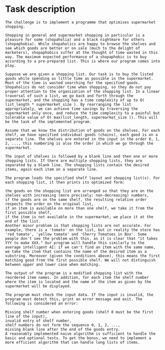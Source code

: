 # Task description
    The challenge is to implement a programme that optimises supermarket shopping.

    Shopping in general and supermarket shopping in particular is a pleasure for some (shopaholia) and a black nightmare for others (shopaphobia). While shopaholics are happy to browse the shelves and see which goods are better or on sale (much to the delight of marketers), shopaphobics suffer at the thought of time wasted in this way. The maximum expected performance of a shopaphobic is to buy according to a pre-prepared list. This is where our program comes into play.

    Suppose we are given a shopping list. Our task is to buy the listed goods while spending as little time as possible in the supermarket. Most of the time is wasted searching for the specified goods. Shopaholics do not consider time when shopping, so they do not pay proper attention to the organization of the shopping list. In a linear traversal of such a list, we go back and forth through the supermarket, and the shopping has a time complexity of up to O( list_length * supermarket_size ). By rearranging the list appropriately, we can achieve time savings by traversing the supermarket only once, and reduce the time complexity to a painful but tolerable value of O( max(list_length, supermarket_size )). This will be the task of the implemented program.

    Assume that we know the distribution of goods on the shelves. For each shelf, we have specified individual goods (chains), each good is on a separate line. The shelves are entered in the input in the order 0, 1, 2, ..., this numbering is also the order in which we go through the supermarket.

    The input of shelves is followed by a blank line and then one or more shopping lists. If there are multiple shopping lists, they are separated by a blank line. The shopping lists contain the desired items, again each item on a separate line.

    The program loads the specified shelf layout and shopping list(s). For each shopping list, it then prints its optimized form:

    the goods on the shopping list are arranged so that they are on the shelves with increasing (more precisely: non-decreasing) numbers,
    if the goods are on the same shelf, the resulting relative order respects the order on the original list,
    if an item is available on more than one shelf, we take it from the first possible shelf,
    if the item is not available in the supermarket, we place it at the end of the list.
    Another minor problem is that shopping lists are not accurate. For example, there is a 'tomato' on the list, but in reality the store has 'red tomato', 'yellow tomato' and 'Cherry Tomatoes in Box'. Some people don't see the problem with this, as it is clear that "it takes YYY to make XXX." Our program will handle this similarly to the average intelligent AI: if we can't find an item with the same name, we take the item that contains the name of the desired item as a substring. Moreover (given the conditions above), this means the first matching good from the first possible shelf. We will not distinguish between upper and lower case when matching.

    The output of the program is a modified shopping list with the reordered item names. In addition, for each item the shelf number where the item is located and the name of the item as given by the supermarket will be displayed.

    The program must check the input data. If the input is invalid, the program must detect this, print an error message and exit. The following is considered an error:

    Missing shelf number when entering goods (shelf 0 must be the first line of the input),
    invalid entry of shelf number,
    shelf numbers do not form the sequence 0, 1, 2, ...,
    missing blank line after the end of the goods entry.
    A reasonably implemented naive algorithm is sufficient to handle the basic and optional tests. To get the bonus, we need to implement a more efficient algorithm that can handle long lists of items.